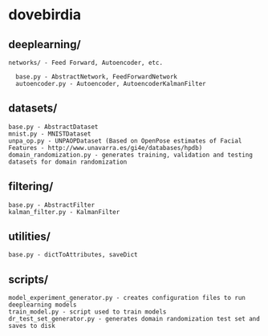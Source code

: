 # dovebirdia
## deeplearning/
    
    networks/ - Feed Forward, Autoencoder, etc.
      
      base.py - AbstractNetwork, FeedForwardNetwork
      autoencoder.py - Autoencoder, AutoencoderKalmanFilter
      
## datasets/

    base.py - AbstractDataset
    mnist.py - MNISTDataset
    unpa_op.py - UNPAOPDataset (Based on OpenPose estimates of Facial Features - http://www.unavarra.es/gi4e/databases/hpdb)
    domain_randomization.py - generates training, validation and testing datasets for domain randomization

## filtering/

    base.py - AbstractFilter
    kalman_filter.py - KalmanFilter
    
## utilities/

    base.py - dictToAttributes, saveDict

## scripts/

    model_experiment_generator.py - creates configuration files to run deeplearning models
    train_model.py - script used to train models
    dr_test_set_generator.py - generates domain randomization test set and saves to disk
